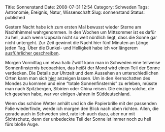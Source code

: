 Title: Sonnenstand
Date: 2008-07-31 12:54
Category: Schweden
Tags: Astronomie, Ereignis, Natur, Wissenschaft
Slug: sonnenstand
Status: published

Gestern Nacht habe ich zum ersten Mal bewusst wieder Sterne am
Nachthimmel wahrgenommen. In den Wochen um Mittsommer ist es dafür zu
hell, auch wenn Uppsala nicht so weit nördlich liegt, dass die Sonne gar
nicht untergeht. Zur Zeit gewinnt die Nacht hier fünf Minuten an Länge
jeden Tag. Über die Dunkel- und Helligkeit habe ich vor längerem
[ausführlicher
geschreiben](http://www.fiket.de/2006/11/04/schatten-und-licht/).

Morgen Vormittag um etwa halb Zwölf kann man in Schweden eine teilweise
Sonnenfinsternis beobachten, das heißt der Mond wird einen Teil der
Sonne verdecken. Die Details zur Uhrzeit und dem Aussehen an
unterschiedlichen Orten kann man sich
[hier](http://www.nak.se/Default.aspx?sida=Artikel&id=200) anzeigen
lassen. Um in den Kernschatten des Mondes zu kommen und eine “totale
Sonnenfinsternis” zu erleben, müsste man nach Spitzbergen, Sibirien oder
China reisen. Die einzige solche, die ich gesehen habe, war vor einigen
Jahren in Süddeutschland.

Wenn das schöne Wetter anhält und ich die Papierbrille mit der passenden
Folie wiederfinde, werde ich morgen den Blick nach oben richten. Allen,
die gerade auch in Schweden sind, rate ich auch dazu, aber nur mit
Sichtschutz, denn der unbedeckte Teil der Sonne ist immer noch zu hell
fürs bloße Auge.

